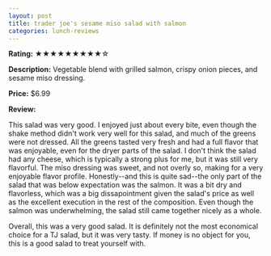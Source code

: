 ```yaml
---
layout: post
title: trader joe's sesame miso salad with salmon
categories: lunch-reviews
---
```


**Rating:** ★★★★★★★★★☆

**Description:** Vegetable blend with grilled salmon, crispy onion pieces, and sesame miso dressing.

**Price:** $6.99

**Review:**

This salad was very good. I enjoyed just about every bite, even though the shake method didn't work very well for this salad, and much of the greens were not dressed. All the greens tasted very fresh and had a full flavor that was enjoyable, even for the dryer parts of the salad. I don't think the salad had any cheese, which is typically a strong plus for me, but it was still very flavorful. The miso dressing was sweet, and not overly so, making for a very enjoyable flavor profile. Honestly--and this is quite sad--the only part of the salad that was below expectation was the salmon. It was a bit dry and flavorless, which was a big dissapointment given the salad's price as well as the excellent execution in the rest of the composition. Even though the salmon was underwhelming, the salad still came together nicely as a whole. 

Overall, this was a very good salad. It is definitely not the most economical choice for a TJ salad, but it was very tasty. If money is no object for you, this is a good salad to treat yourself with.
